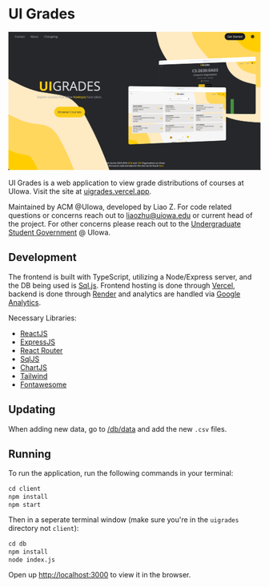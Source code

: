 # UI Grades

![Landing Page](./client/public/static/images/landing.png)

UI Grades is a web application to view grade distributions of courses at UIowa. Visit the site at [uigrades.vercel.app](https://uigrades.vercel.app/).

Maintained by ACM @UIowa, developed by Liao Z. For code related  questions or concerns reach out to [liaozhu@uiowa.edu](mailto:liao-zhu@uiowa.edu) or current head of the project. For other concerns please reach out to the [Undergraduate Student Government](https://usg.uiowa.edu/) @ UIowa.

## Development

The frontend is built with TypeScript, utilizing a Node/Express server, and the DB being used is [Sql.js](https://github.com/sql-js/sql.js).
Frontend hosting is done through [Vercel](https://vercel.com/), backend is done through [Render](https://render.com/) and analytics are handled via [Google Analytics](https://marketingplatform.google.com/about/analytics/).

Necessary Libraries:

- [ReactJS](https://reactjs.org/)
- [ExpressJS](https://expressjs.com/)
- [React Router](https://reactrouter.com/)
- [SqlJS](https://github.com/sql-js/sql.js)
- [ChartJS](https://www.chartjs.org/)
- [Tailwind](https://tailwindcss.com/)
- [Fontawesome](https://fontawesome.com/)

## Updating

When adding new data, go to [/db/data](./db/data/) and add the new `.csv` files.

## Running

To run the application, run the following commands in your terminal:

```
cd client
npm install
npm start
```

Then in a seperate terminal window (make sure you're in the `uigrades` directory not `client`):

```
cd db
npm install
node index.js
```

Open up [http://localhost:3000](http://localhost:3000) to view it in the browser.
